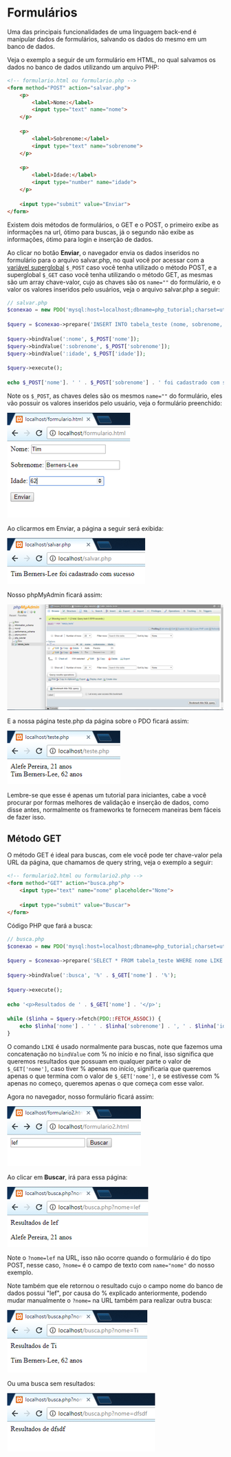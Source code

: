 # Formulários

Uma das principais funcionalidades de uma linguagem back-end é manipular dados de formulários, salvando os dados do mesmo em um banco de dados.

Veja o exemplo a seguir de um formulário em HTML, no qual salvamos os dados no banco de dados utilizando um arquivo PHP:

```html
<!-- formulario.html ou formulario.php -->
<form method="POST" action="salvar.php">
    <p>
        <label>Nome:</label>
        <input type="text" name="nome">
    </p>

    <p>
        <label>Sobrenome:</label>
        <input type="text" name="sobrenome">
    </p>

    <p>
        <label>Idade:</label>
        <input type="number" name="idade">
    </p>

    <input type="submit" value="Enviar">
</form>
```

Existem dois métodos de formulários, o GET e o POST, o primeiro exibe as informações na url, ótimo para buscas, já o segundo não exibe as informações, ótimo para login e inserção de dados.

Ao clicar no botão **Enviar**, o navegador envia os dados inseridos no formulário para o arquivo salvar.php, no qual você por acessar com a [variável superglobal](http://php.net/manual/pt_BR/language.variables.superglobals.php) `$_POST` caso você tenha utilizado o método POST, e a superglobal `$_GET` caso você tenha utilizando o método GET, as mesmas são um array chave-valor, cujo as chaves são os `name=""` do formulário, e o valor os valores inseridos pelo usuários, veja o arquivo salvar.php a seguir:

```php
// salvar.php
$conexao = new PDO('mysql:host=localhost;dbname=php_tutorial;charset=utf8', 'root', '');

$query = $conexao->prepare('INSERT INTO tabela_teste (nome, sobrenome, idade) VALUES (:nome, :sobrenome, :idade)');

$query->bindValue(':nome', $_POST['nome']);
$query->bindValue(':sobrenome', $_POST['sobrenome']);
$query->bindValue(':idade', $_POST['idade']);

$query->execute();

echo $_POST['nome']. ' ' . $_POST['sobrenome'] . ' foi cadastrado com sucesso';
```

Note os `$_POST`, as chaves deles são os mesmos `name=""` do formulário, eles vão possuir os valores inseridos pelo usuário, veja o formulário preenchido:

![Formulário de cadastro preenchido](./assets/form1.png)

Ao clicarmos em Enviar, a página a seguir será exibida:

![Página com o resultado da submissão](./assets/form2.png)

Nosso phpMyAdmin ficará assim:

![phpMyAdmin com o novo resultado](./assets/form3.png)

E a nossa página teste.php da página sobre o PDO ficará assim:

![Página teste.php com o novo resultado](./assets/form4.png)

Lembre-se que esse é apenas um tutorial para iniciantes, cabe a você procurar por formas melhores de validação e inserção de dados, como disse antes, normalmente os frameworks te fornecem maneiras bem fáceis de fazer isso.

## Método GET

O método GET é ideal para buscas, com ele você pode ter chave-valor pela URL da página, que chamamos de query string, veja o exemplo a seguir:

```html
<!-- formulario2.html ou formulario2.php -->
<form method="GET" action="busca.php">
    <input type="text" name="nome" placeholder="Nome">

    <input type="submit" value="Buscar">
</form>
```

Código PHP que fará a busca:

```php
// busca.php
$conexao = new PDO('mysql:host=localhost;dbname=php_tutorial;charset=utf8', 'root', '');

$query = $conexao->prepare('SELECT * FROM tabela_teste WHERE nome LIKE :busca');

$query->bindValue(':busca', '%' . $_GET['nome'] . '%');

$query->execute();

echo '<p>Resultados de ' . $_GET['nome'] . '</p>';

while ($linha = $query->fetch(PDO::FETCH_ASSOC)) {
    echo $linha['nome'] . ' ' . $linha['sobrenome'] . ', ' . $linha['idade'] . ' anos' . '<br>';
}
```

O comando `LIKE` é usado normalmente para buscas, note que fazemos uma concatenação no `bindValue` com % no início e no final, isso significa que queremos resultados que possuam em qualquer parte o valor de `$_GET['nome']`, caso tiver % apenas no início, significaria que queremos apenas o que termina com o valor de `$_GET['nome']`, e se estivesse com % apenas no começo, queremos apenas o que começa com esse valor.

Agora no navegador, nosso formulário ficará assim:

![Formulário de busca](./assets/form5.png)

Ao clicar em **Buscar**, irá para essa página:

![Resultado de lef](./assets/form6.png)

Note o `?nome=lef` na URL, isso não ocorre quando o formulário é do tipo POST, nesse caso, `?nome=` é o campo de texto com `name="nome"` do nosso exemplo.

Note também que ele retornou o resultado cujo o campo nome do banco de dados possui "lef", por causa do % explicado anteriormente, podendo mudar manualmente o `?nome=` na URL também para realizar outra busca:

![Resultado de Ti](./assets/form7.png)

Ou uma busca sem resultados:

![Resultado de busca sem resultados](./assets/form8.png)
